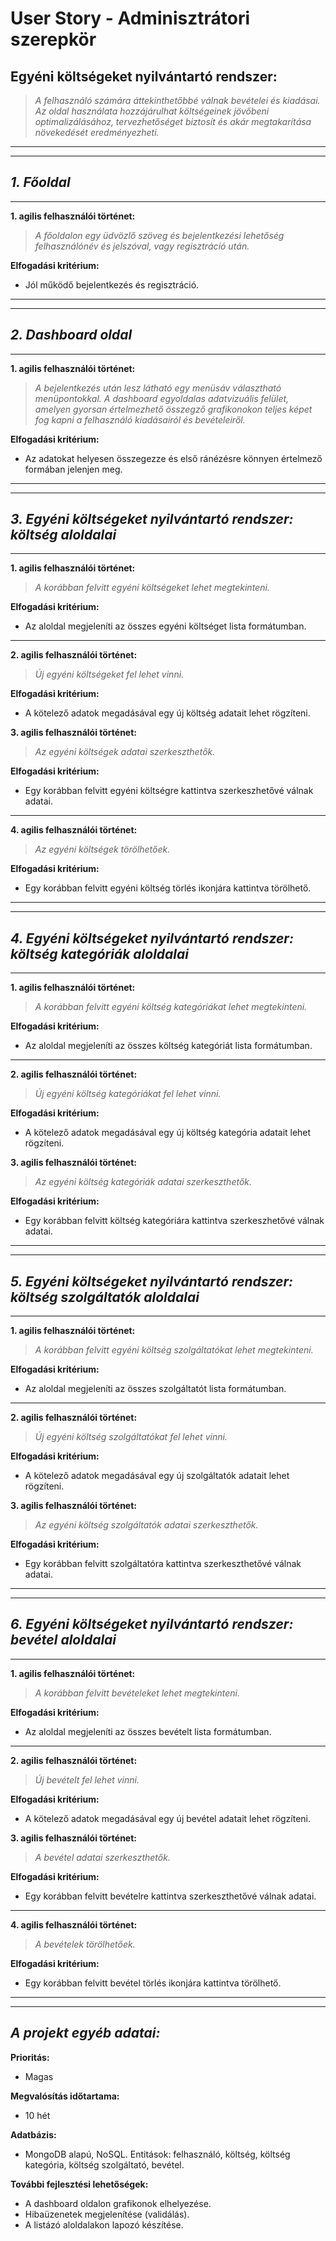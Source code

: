 # **User Story - Adminisztrátori szerepkör**
## **Egyéni költségeket nyilvántartó rendszer:**
> _A felhasználó számára áttekinthetőbbé válnak bevételei és kiadásai. Az oldal használata hozzájárulhat költségeinek jövőbeni optimalizálásához, tervezhetőséget biztosít és akár megtakarítása növekedését eredményezheti._
---
---
## _**1. Főoldal**_
---
**1. agilis felhasználói történet:**
> _A főoldalon egy üdvözlő szöveg és bejelentkezési lehetőség felhasználónév és jelszóval, vagy regisztráció után._

**Elfogadási kritérium:**  
- Jól működő bejelentkezés és regisztráció.

---
---
## _**2. Dashboard oldal**_
---
**1. agilis felhasználói történet:**
> _A bejelentkezés után lesz látható egy menüsáv választható menüpontokkal. A dashboard egyoldalas adatvizuális felület, amelyen gyorsan értelmezhető összegző grafikonokon teljes képet fog kapni a felhasználó kiadásairól és bevételeiről._

**Elfogadási kritérium:**  
- Az adatokat helyesen összegezze és első ránézésre könnyen értelmező formában jelenjen meg.

---
---
## _**3. Egyéni költségeket nyilvántartó rendszer: költség aloldalai**_
---

**1. agilis felhasználói történet:**

> _A korábban felvitt egyéni költségeket lehet megtekinteni._

**Elfogadási kritérium:**  
- Az aloldal megjeleníti az összes egyéni költséget lista formátumban.

---

**2. agilis felhasználói történet:**

> _Új egyéni költségeket fel lehet vinni._

**Elfogadási kritérium:**  
- A kötelező adatok megadásával egy új költség adatait lehet rögzíteni.

**3. agilis felhasználói történet:**

> _Az egyéni költségek adatai szerkeszthetők._

**Elfogadási kritérium:**  
- Egy korábban felvitt egyéni költségre kattintva szerkeszhetővé válnak adatai.
---

**4. agilis felhasználói történet:**

> _Az egyéni költségek törölhetőek._

**Elfogadási kritérium:**  
- Egy korábban felvitt egyéni költség törlés ikonjára kattintva törölhető.
---

---
## _**4. Egyéni költségeket nyilvántartó rendszer: költség kategóriák aloldalai**_
---

**1. agilis felhasználói történet:**

> _A korábban felvitt egyéni költség kategóriákat lehet megtekinteni._

**Elfogadási kritérium:**  
- Az aloldal megjeleníti az összes költség kategóriát lista formátumban.
---

**2. agilis felhasználói történet:**

> _Új egyéni költség kategóriákat fel lehet vinni._

**Elfogadási kritérium:**  
- A kötelező adatok megadásával egy új költség kategória adatait lehet rögzíteni.

**3. agilis felhasználói történet:**

> _Az egyéni költség kategóriák adatai szerkeszthetők._

**Elfogadási kritérium:**  
- Egy korábban felvitt költség kategóriára kattintva szerkeszhetővé válnak adatai.
---

---
## _**5. Egyéni költségeket nyilvántartó rendszer: költség szolgáltatók aloldalai**_
---

**1. agilis felhasználói történet:**

> _A korábban felvitt egyéni költség szolgáltatókat lehet megtekinteni._

**Elfogadási kritérium:**  
- Az aloldal megjeleníti az összes szolgáltatót lista formátumban.
---

**2. agilis felhasználói történet:**

> _Új egyéni költség szolgáltatókat fel lehet vinni._

**Elfogadási kritérium:**  
- A kötelező adatok megadásával egy új szolgáltatók adatait lehet rögzíteni.

**3. agilis felhasználói történet:**

> _Az egyéni költség szolgáltatók adatai szerkeszthetők._

**Elfogadási kritérium:**  
- Egy korábban felvitt szolgáltatóra kattintva szerkeszthetővé válnak adatai.
---
---
## _**6. Egyéni költségeket nyilvántartó rendszer: bevétel aloldalai**_
---

**1. agilis felhasználói történet:**

> _A korábban felvitt bevételeket lehet megtekinteni._

**Elfogadási kritérium:**  
- Az aloldal megjeleníti az összes bevételt lista formátumban.

---

**2. agilis felhasználói történet:**

> _Új bevételt fel lehet vinni._

**Elfogadási kritérium:**  
- A kötelező adatok megadásával egy új bevétel adatait lehet rögzíteni.

**3. agilis felhasználói történet:**

> _A bevétel adatai szerkeszthetők._

**Elfogadási kritérium:**  
- Egy korábban felvitt bevételre kattintva szerkeszthetővé válnak adatai.
---

**4. agilis felhasználói történet:**

> _A bevételek törölhetőek._

**Elfogadási kritérium:**  
- Egy korábban felvitt bevétel törlés ikonjára kattintva törölhető.
---
---

## _**A projekt egyéb adatai:**_

**Prioritás:**  
- Magas

**Megvalósítás időtartama:**  
- 10 hét

**Adatbázis:**  
- MongoDB alapú, NoSQL. Entitások: felhasználó, költség, költség kategória, költség szolgáltató, bevétel.

**További fejlesztési lehetőségek:**  
- A dashboard oldalon grafikonok elhelyezése.
- Hibaüzenetek megjelenítése (validálás).
- A listázó aloldalakon lapozó készítése.
